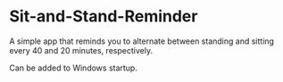 # Sit-and-Stand-Reminder

A simple app that reminds you to alternate between standing and sitting every 40 and 20 minutes, respectively.

Can be added to Windows startup.
